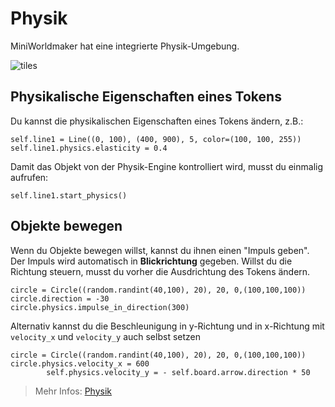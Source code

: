 Physik
======

MiniWorldmaker hat eine integrierte Physik-Umgebung.

![tiles](/_images/physics2.gif)

## Physikalische Eigenschaften eines Tokens

Du kannst die physikalischen Eigenschaften eines Tokens ändern, z.B.:

```
self.line1 = Line((0, 100), (400, 900), 5, color=(100, 100, 255))
self.line1.physics.elasticity = 0.4
```

Damit das Objekt von der Physik-Engine kontrolliert wird, musst du einmalig aufrufen:

```
self.line1.start_physics()
```

## Objekte bewegen

Wenn du Objekte bewegen willst, kannst du ihnen einen "Impuls geben". Der Impuls wird automatisch in **Blickrichtung** gegeben. Willst du die Richtung steuern, musst du vorher die Ausdrichtung des Tokens ändern.

```
circle = Circle((random.randint(40,100), 20), 20, 0,(100,100,100))
circle.direction = -30
circle.physics.impulse_in_direction(300)
```

Alternativ kannst du die Beschleunigung in y-Richtung und in x-Richtung mit `velocity_x` und `velocity_y` auch selbst setzen

```
circle = Circle((random.randint(40,100), 20), 20, 0,(100,100,100))
circle.physics.velocity_x = 600
        self.physics.velocity_y = - self.board.arrow.direction * 50
```


> Mehr Infos: [Physik](../key_concepts/physics.md)
